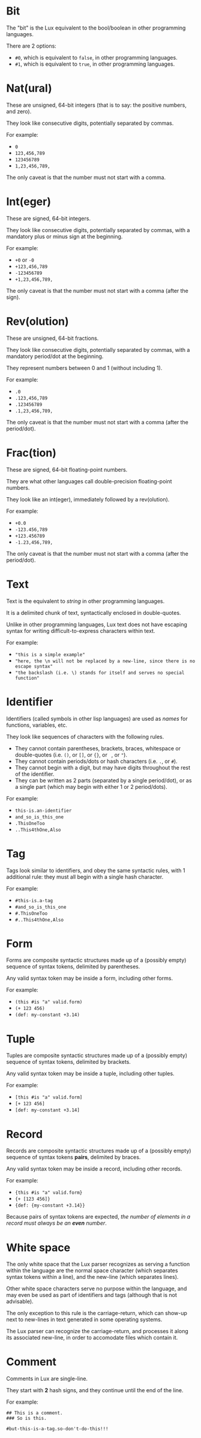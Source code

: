 # Bit

The "bit" is the Lux equivalent to the bool/boolean in other programming languages.

There are 2 options:

* `#0`, which is equivalent to `false`, in other programming languages.
* `#1`, which is equivalent to `true`, in other programming languages.

# Nat(ural)

These are unsigned, 64-bit integers (that is to say: the positive numbers, and zero).

They look like consecutive digits, potentially separated by commas.

For example:

* `0`
* `123,456,789`
* `123456789`
* `1,23,456,789,`

The only caveat is that the number must not start with a comma.

# Int(eger)

These are signed, 64-bit integers.

They look like consecutive digits, potentially separated by commas, with a mandatory plus or minus sign at the beginning.

For example:

* `+0` or `-0`
* `+123,456,789`
* `-123456789`
* `+1,23,456,789,`

The only caveat is that the number must not start with a comma (after the sign).

# Rev(olution)

These are unsigned, 64-bit fractions.

They look like consecutive digits, potentially separated by commas, with a mandatory period/dot at the beginning.

They represent numbers between 0 and 1 (without including 1).

For example:

* `.0`
* `.123,456,789`
* `.123456789`
* `.1,23,456,789,`

The only caveat is that the number must not start with a comma (after the period/dot).

# Frac(tion)

These are signed, 64-bit floating-point numbers.

They are what other languages call double-precision floating-point numbers.

They look like an int(eger), immediately followed by a rev(olution).

For example:

* `+0.0`
* `-123.456,789`
* `+123.456789`
* `-1.23,456,789,`

The only caveat is that the number must not start with a comma (after the period/dot).

# Text

Text is the equivalent to _string_ in other programming languages.

It is a delimited chunk of text, syntactically enclosed in double-quotes.

Unlike in other programming languages, Lux text does not have escaping syntax for writing difficult-to-express characters within text.

For example:

* `"this is a simple example"`
* `"here, the \n will not be replaced by a new-line, since there is no escape syntax"`
* `"the backslash (i.e. \) stands for itself and serves no special function"`

# Identifier

Identifiers (called symbols in other lisp languages) are used as _names_ for functions, variables, etc.

They look like sequences of characters with the following rules.

* They cannot contain parentheses, brackets, braces, whitespace or double-quotes (i.e. `()`, or `[]`, or `{}`, or ` `, or `"`).
* They cannot contain periods/dots or hash characters (i.e. `.`, or `#`).
* They cannot begin with a digit, but may have digits throughout the rest of the identifier.
* They can be written as 2 parts (separated by a single period/dot), or as a single part (which may begin with either 1 or 2 period/dots).

For example:

* `this-is.an-identifier`
* `and_so_is_this_one`
* `.ThisOneToo`
* `..This4thOne,Also`

# Tag

Tags look similar to identifiers, and obey the same syntactic rules, with 1 additional rule: they must all begin with a single hash character.

For example:

* `#this-is.a-tag`
* `#and_so_is_this_one`
* `#.ThisOneToo`
* `#..This4thOne,Also`

# Form

Forms are composite syntactic structures made up of a (possibly empty) sequence of syntax tokens, delimited by parentheses.

Any valid syntax token may be inside a form, including other forms.

For example:

* `(this #is "a" valid.form)`
* `(+ 123 456)`
* `(def: my-constant +3.14)`

# Tuple

Tuples are composite syntactic structures made up of a (possibly empty) sequence of syntax tokens, delimited by brackets.

Any valid syntax token may be inside a tuple, including other tuples.

For example:

* `[this #is "a" valid.form]`
* `[+ 123 456]`
* `[def: my-constant +3.14]`

# Record

Records are composite syntactic structures made up of a (possibly empty) sequence of syntax tokens **pairs**, delimited by braces.

Any valid syntax token may be inside a record, including other records.

For example:

* `{this #is "a" valid.form}`
* `{+ [123 456]}`
* `{def: {my-constant +3.14}}`

Because pairs of syntax tokens are expected, _the number of elements in a record must always be an **even** number_.

# White space

The only white space that the Lux parser recognizes as serving a function within the language are the normal space character (which separates syntax tokens within a line), and the new-line (which separates lines).

Other white space characters serve no purpose within the language, and may even be used as part of identifiers and tags (although that is not advisable).

The only exception to this rule is the carriage-return, which can show-up next to new-lines in text generated in some operating systems.

The Lux parser can recognize the carriage-return, and processes it along its associated new-line, in order to accomodate files which contain it.

# Comment

Comments in Lux are single-line.

They start with **2** hash signs, and they continue until the end of the line.

For example:

```
## This is a comment.
### So is this.

#but-this-is-a-tag.so-don't-do-this!!!
```

